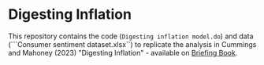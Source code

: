 # Digesting Inflation

This repository contains the code (```Digesting inflation model.do```) and data (```Consumer sentiment dataset.xlsx``) to replicate the analysis in Cummings and Mahoney (2023) "Digesting Inflation" - available on [Briefing Book](https://www.briefingbook.info/p/digesting-inflation?utm_source=profile&utm_medium=reader2).